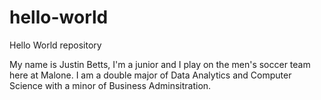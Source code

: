 # hello-world
Hello World repository

My name is Justin Betts, I'm a junior and I play on the men's soccer team here at Malone.
I am a double major of Data Analytics and Computer Science with a minor of Business Adminsitration.
